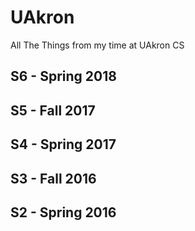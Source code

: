 # UAkron
All The Things from my time at UAkron CS

## S6 - Spring 2018

## S5 - Fall 2017

## S4 - Spring 2017

## S3 - Fall 2016

## S2 - Spring 2016


